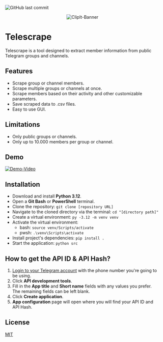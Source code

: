 ![GitHub last commit](https://img.shields.io/github/last-commit/ephell/Telescrape)

<p align="center">
    <img src="https://i.imgur.com/FIHv9aS.png" alt="ClipIt-Banner">
</p>

# Telescrape 
Telescrape is a tool designed to extract member information from public Telegram groups and channels.

## Features
- Scrape group or channel members.
- Scrape multiple groups or channels at once.
- Scrape members based on their activity and other customizable parameters.
- Save scraped data to .csv files.
- Easy to use GUI.

## Limitations
- Only public groups or channels.
- Only up to 10.000 members per group or channel.

## Demo
[![Demo-Video](https://i.imgur.com/BVHzphx.png)](https://www.youtube.com/watch?v=QZ8_nA9eztI "Demo-Video")

## Installation
- Download and install **Python 3.12**.
- Open a **Git Bash** or **PowerShell** terminal.
- Clone the repository: `git clone [repository URL]`
- Navigate to the cloned directory via the terminal: `cd "[directory path]"`
- Create a virtual environment: `py -3.12 -m venv venv`
- Activate the virtual environment:
  - bash: `source venv/Scripts/activate`
  - pwsh: `.\venv\Scripts\activate`
- Install project's dependencies: `pip install .`
- Start the application: `python src`

## How to get the API ID & API Hash?
1. [Login to your Telegram account](https://my.telegram.org/auth) with the phone number you're going to be using.
2. Click **API development tools**.
3. Fill in the **App title** and **Short name** fields with any values you prefer. The remaining fields can be left blank.
4. Click **Create application**.
5. **App configuration** page will open where you will find your API ID and API Hash.

## License
[MIT](LICENSE)
